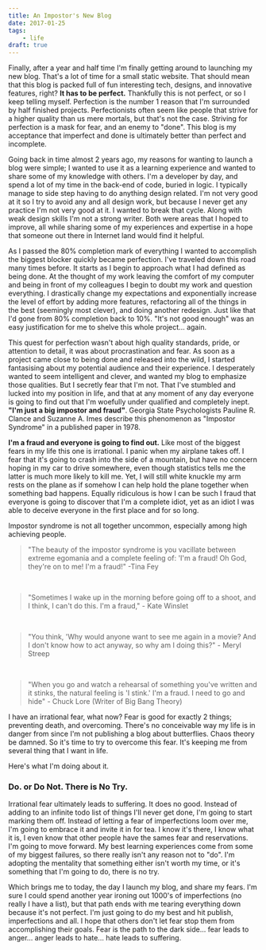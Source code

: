 ```yaml
---
title: An Impostor's New Blog
date: 2017-01-25
tags:
    - life
draft: true    
---
```


Finally, after a year and half time I'm finally getting around to launching my new blog. That's a lot of time for a small static website. That should mean that this blog is packed full of fun interesting tech, designs, and innovative features, right? **It has to be perfect.** Thankfully this is not perfect, or so I keep telling myself. Perfection is the number 1 reason that I'm surrounded by half finished projects. Perfectionists often seem like people that strive for a higher quality than us mere mortals, but that's not the case. Striving for perfection is a mask for fear, and an enemy to "done". This blog is my acceptance that imperfect and done is ultimately better than perfect and incomplete. 
 
Going back in time almost 2 years ago, my reasons for wanting to launch a blog were simple; I wanted to use it as a learning experience and wanted to share some of my knowledge with others. I'm a developer by day, and spend a lot of my time in the back-end of code, buried in logic. I typically manage to side step having to do anything design related. I'm not very good at it so I try to avoid any and all design work, but because I never get any practice I'm not very good at it. I wanted to break that cycle. Along with  weak design skills I'm not a strong writer. Both were areas that I hoped to improve, all while sharing some of my experiences and expertise in a hope that someone out there in Internet land would find it helpful.

As I passed the 80% completion mark of everything I wanted to accomplish the biggest blocker quickly became perfection. I've traveled down this road many times before. It starts as I begin to approach what I had defined as being done. At the thought of my work leaving the comfort of my computer and being in front of my colleagues I begin to doubt my work and question everything. I drastically change my expectations and exponentially increase the level of effort by adding more features, refactoring all of the things in the best (seemingly most clever), and doing another redesign. Just like that I'd gone from 80% completion back to 10%. "It's not good enough" was an easy justification for me to shelve this whole project... again. 
 
This quest for perfection wasn't about high quality standards, pride, or attention to detail, it was about procrastination and fear. As soon as a project came close to being done and released into the wild, I started fantasising about my potential audience and their experience. I desperately wanted to seem intelligent and clever, and wanted my blog to emphasize those qualities. But I secretly fear that I'm not. That I've stumbled and lucked into my position in life, and that at any moment of any day everyone is going to find out that I'm woefully under qualified and completely inept. **"I'm just a big impostor and fraud"**. Georgia State Psychologists Pauline R. Clance and Suzanne A. Imes describe this phenomenon as "Impostor Syndrome" in a published paper in 1978.

**I'm a fraud and everyone is going to find out.** Like most of the biggest fears in my life this one is irrational. I panic when my airplane takes off. I fear that it's going to crash into the side of a mountain, but have no concern hoping in my car to drive somewhere, even though statistics tells me the latter is much more likely to kill me. Yet, I will still white knuckle my arm rests on the plane as if somehow I can help hold the plane together when something bad happens. Equally ridiculous is how I can be such I fraud that everyone is going to discover that I'm a complete idiot, yet as an idiot I was able to deceive everyone in the first place and for so long.

Impostor syndrome is not all together uncommon, especially among high achieving people. 

> "The beauty of the impostor syndrome is you vacillate between extreme egomania and a complete feeling of: 'I'm a fraud! Oh God, they're on to me! I'm a fraud!" -Tina Fey

<br />

> "Sometimes I wake up in the morning before going off to a shoot, and I think, I can't do this. I'm a fraud," - Kate Winslet

<br />

> "You think, 'Why would anyone want to see me again in a movie? And I don't know how to act anyway, so why am I doing this?" - Meryl Streep

<br />

> "When you go and watch a rehearsal of something you've written and it stinks, the natural feeling is 'I stink.' I'm a fraud. I need to go and hide" - Chuck Lore (Writer of Big Bang Theory)

I have an irrational fear, what now? Fear is good for exactly 2 things; preventing death, and overcoming. There's no conceivable way my life is in danger from since I'm not publishing a blog about butterflies. Chaos theory be damned. So it's time to try to overcome this fear. It's keeping me from several thing that I want in life. 

Here's what I'm doing about it.

### Do. or Do Not. There is No Try.

Irrational fear ultimately leads to suffering. It does no good. Instead of adding to an infinite todo list of things I'll never get done, I'm going to start marking them off. Instead of letting a fear of imperfections loom over me, I'm going to embrace it and invite it in for tea. I know it's there, I know what it is, I even know that other people have the sames fear and reservations. I'm going to move forward. My best learning experiences come from some of my biggest failures, so there really isn't any reason not to "do". I'm adopting the mentality that something either isn't worth my time, or it's something that I'm going to do, there is no try. 

Which brings me to today, the day I launch my blog, and share my fears. I'm sure I could spend another year ironing out 1000's of imperfections (no really I have a list), but that path ends with me tearing everything down because it's not perfect. I'm just going to do my best and hit publish, imperfections and all. I hope that others don't let fear stop them from accomplishing their goals. Fear is the path to the dark side... fear leads to anger... anger leads to hate... hate leads to suffering.